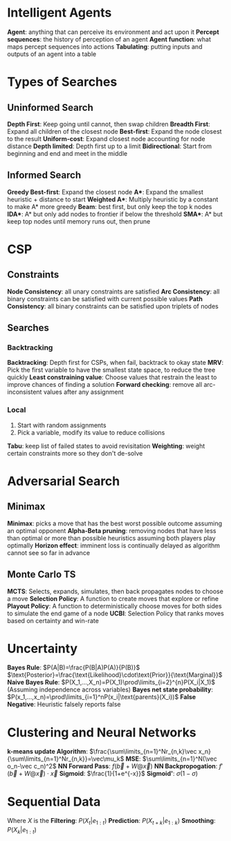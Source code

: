 # Intelligent Agents

**Agent**: anything that can perceive its environment and act upon it
**Percept sequences**: the history of perception of an agent
**Agent function**: what maps percept sequences into actions
**Tabulating**: putting inputs and outputs of an agent into a table

# Types of Searches

## Uninformed Search

**Depth First**: Keep going until cannot, then swap children
**Breadth First**: Expand all children of the closest node
**Best-first**: Expand the node closest to the result
**Uniform-cost**: Expand closest node accounting for node distance
**Depth limited**: Depth first up to a limit
**Bidirectional**: Start from beginning and end and meet in the middle

## Informed Search

**Greedy Best-first**: Expand the closest node
**A\***: Expand the smallest heuristic + distance to start
**Weighted A\***: Multiply heuristic by a constant to make A* more greedy
**Beam**: best first, but only keep the top k nodes
**IDA\***: A* but only add nodes to frontier if below the threshold
**SMA\***: A* but keep top nodes until memory runs out, then prune

# CSP
## Constraints
**Node Consistency**: all unary constraints are satisfied
**Arc Consistency**: all binary constraints can be satisfied with current possible values
**Path Consistency**: all binary constraints can be satisfied upon triplets of nodes

## Searches
### Backtracking
**Backtracking**: Depth first for CSPs, when fail, backtrack to okay state
**MRV**: Pick the first variable to have the smallest state space, to reduce the tree quickly
**Least constraining value**: Choose values that restrain the least to improve chances of finding a solution
**Forward checking**: remove all arc-inconsistent values after any assignment

### Local
1. Start with random assignments
2. Pick a variable, modify its value to reduce collisions

**Tabu**: keep list of failed states to avoid revisitation
**Weighting**: weight certain constraints more so they don't de-solve

# Adversarial Search
## Minimax

**Minimax**: picks a move that has the best worst possible outcome assuming an optimal opponent
**Alpha-Beta pruning**: removing nodes that have less than optimal or more than possible heuristics assuming both players play optimally
**Horizon effect**: imminent loss is continually delayed as algorithm cannot see so far in advance

## Monte Carlo TS
**MCTS**: Selects, expands, simulates, then back propagates nodes to choose a move
**Selection Policy**: A function to create moves that explore or refine
**Playout Policy**: A function to deterministically choose moves for both sides to simulate the end game of a node
**UCBI**: Selection Policy that ranks moves based on certainty and win-rate

# Uncertainty

**Bayes Rule**:
$P(A|B)=\frac{P(B|A)P(A)}{P(B)}$
$\text{Posterior}=\frac{\text{Likelihood}\cdot\text{Prior}}{\text{Marginal}}$
**Naive Bayes Rule**: $P(X_1,...,X_n)=P(X_1)\prod\limits_{i=2}^{n}P(X_i|X_1)$ (Assuming independence across variables)
**Bayes net state probability**: $P(x_1,...,x_n)=\prod\limits_{i=1}^nP(x_i|\text{parents}(X_i))$
**False Negative**: Heuristic falsely reports false

# Clustering and Neural Networks
**k-means update Algorithm**: $\frac{\sum\limits_{n=1}^Nr_{n,k}\vec x_n}{\sum\limits_{n=1}^Nr_{n,k}}=\vec\mu_k$
**MSE**: $\sum\limits_{n=1}^N(\vec o_n-\vec c_n)^2$
**NN Forward Pass**: $f(\vec b+W@\vec x)$
**NN Backpropogation**: $f'(\vec b+W@\vec x)\cdot\vec x$
**Sigmoid**: $\frac{1}{1+e^{-x}}$
**Sigmoid'**: $\sigma(1-\sigma)$

# Sequential Data
Where $X$ is the 
**Filtering**: $P(X_t|e_{1:t})$
**Prediction**: $P(X_{t+k}|e_{1:k})$
**Smoothing**: $P(X_k|e_{1:t})$
